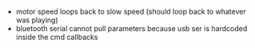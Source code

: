 * motor speed loops back to slow speed (should loop back to whatever was playing)
* bluetooth serial cannot pull parameters because usb ser is hardcoded inside the cmd callbacks
